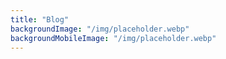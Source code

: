 ```yaml
---
title: "Blog"
backgroundImage: "/img/placeholder.webp"
backgroundMobileImage: "/img/placeholder.webp"
---
```


